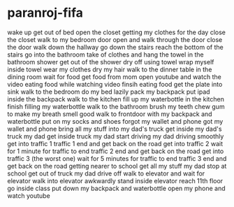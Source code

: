 # paranroj-fifa
wake up
get out of bed
open the closet
getting my clothes for the day
close the closet
walk to my bedroom door
open and walk through the door
close the door
walk down the hallway
go down the stairs
reach the bottom of the stairs
go into the bathroom
take of clothes and hang the towel in the bathroom
shower
get out of the shower
dry off using towel
wrap myself inside towel
wear my clothes
dry my hair
walk to the dinner table in the dining room
wait for food
get food from mom
open youtube and watch the video
eating food while watching video
finsih eating food
get the plate into sink
walk to the bedroom
do my bed lazily
pack my backpack
put ipad inside the backpack
walk to the kitchen
fill up my waterbottle in the kitchen
finish filling my waterbottle
walk to the bathroom
brush my teeth
chew gum to make my breath smell good
walk to frontdoor with my backpack and waterbottle
put on my socks and shoes
forgot my wallet and phone
got my wallet and phone
bring all my stuff into my dad's truck
get inside my dad's truck
my dad get inside truck
my dad start driving
my dad driving smoothly
get into traffic 1
traffic 1 end and get back on the road
get into traffic 2
wait for 1 minute for traffic to end
traffic 2 end and get back on the road
get into traffic 3 (the worst one)
wait for 5 minutes for traffic to end
traffic 3 end and get back on the road
getting nearer to school
get all my stuff
my dad stop at school
get out of truck
my dad drive off
walk to elevator and wait for elevator
walk into elevator
awkwardly stand inside elevator
reach 11th floor
go inside class
put down my backpack and waterbottle
open my phone and watch youtube

